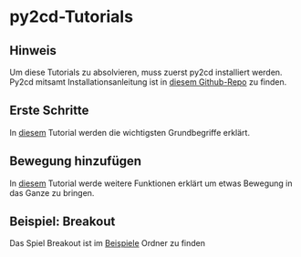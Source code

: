 # py2cd-Tutorials

## Hinweis
Um diese Tutorials zu absolvieren, muss zuerst py2cd installiert werden. Py2cd mitsamt Installationsanleitung ist in [diesem Github-Repo](https://github.com/coderdojoka/py2cd) zu finden.

## Erste Schritte
In [diesem](erste_schritte.pdf) Tutorial werden die wichtigsten Grundbegriffe erklärt.

## Bewegung hinzufügen
In [diesem](bewegung.pdf) Tutorial werde weitere Funktionen erklärt um etwas Bewegung in das Ganze zu bringen. 

## Beispiel: Breakout
Das Spiel Breakout ist im [Beispiele](https://raw.githubusercontent.com/coderdojoka/Materialien/master/Python/Beispiele/py2cd_blocks.py) Ordner zu finden